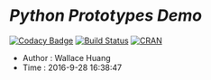 # ___Python Prototypes Demo___

[![Codacy Badge](https://api.codacy.com/project/badge/Grade/e37936add8234ac6bfc381da8f3d028b)](https://www.codacy.com/app/LeagueForHacker/Python-Prototypes-Demo?utm_source=github.com&utm_medium=referral&utm_content=LeagueForHacker/Python-Prototypes-Demo&utm_campaign=badger)
[![Build Status](https://travis-ci.org/LeagueForHacker/Python-Prototypes-Demo.svg?branch=master)](https://travis-ci.org/LeagueForHacker/)
[![CRAN](https://img.shields.io/cran/l/devtools.svg?style=plastic)](https://github.com/LeagueForHacker/Python-Prototypes-Demo/blob/master/LICENSE)

* Author : Wallace Huang
* Time   : 2016-9-28 16:38:47
